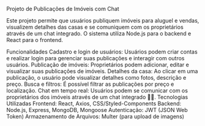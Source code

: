 Projeto de Publicações de Imóveis com Chat

Este projeto permite que usuários publiquem imóveis para aluguel e vendas, visualizem detalhes das casas e se comuniquem com os proprietários através de um chat integrado. O sistema utiliza Node.js para o backend e React para o frontend.

Funcionalidades
Cadastro e login de usuários: Usuários podem criar contas e realizar login para gerenciar suas publicações e interagir com outros usuários.
Publicação de imóveis: Proprietários podem adicionar, editar e visualizar suas publicações de imóveis.
Detalhes da casa: Ao clicar em uma publicação, o usuário pode visualizar detalhes como fotos, descrição e preço.
Busca e filtros: É possível filtrar as publicações por preço e localização.
Chat em tempo real: Usuários podem se comunicar com os proprietários dos imóveis através de um chat integrado 📱💬.
Tecnologias Utilizadas
Frontend: React, Axios, CSS/Styled-Components
Backend: Node.js, Express, MongoDB, Mongoose
Autenticação: JWT (JSON Web Token)
Armazenamento de Arquivos: Multer (para upload de imagens)
